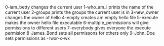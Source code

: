 0-iam_betty changes the current user
1-who_am_i prints the name of the current user
2-groups prints the groups the current user is in
3-new_owner changes the owner of hello
4-empty creates am empty hello file
5-execute makes the owner hello file executable
6-multiple_permissions will give permissions to different users
7-everybody gives everyone the execute permision
8-James_Bond sets all permissons for others only
9-John_Doe sets permissions as -rwxr-x-wx
